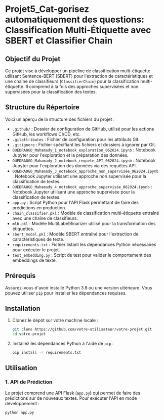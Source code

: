 # Projet5_Cat-gorisez automatiquement des questions: Classification Multi-Étiquette avec SBERT et Classifier Chain

## Objectif du Projet

Ce projet vise à développer un pipeline de classification multi-étiquette utilisant Sentence-BERT (SBERT) pour l'extraction de caractéristiques et une chaîne de classifieurs (`ClassifierChain`) pour la classification multi-étiquette. Il comprend à la fois des approches supervisées et non supervisées pour la classification des textes.

## Structure du Répertoire

Voici un aperçu de la structure des fichiers du projet :

- `.github/` : Dossier de configuration de GitHub, utilisé pour les actions GitHub, les workflows CI/CD, etc.
- `.gitattributes` : Fichier de configuration pour les attributs Git.
- `.gitignore` : Fichier spécifiant les fichiers et dossiers à ignorer par Git.
- `OUEDRAOGO_Mahamady_1_notebook_exploration_062024.ipynb` : Notebook Jupyter pour l'exploration et la préparation des données.
- `OUEDRAOGO_Mahamady_2_notebook_requete_API_062024.ipynb` : Notebook Jupyter pour l'exploration des données via des requêtes API.
- `OUEDRAOGO_Mahamady_3_notebook_approche_non_supervisée_062024.ipynb` : Notebook Jupyter utilisant une approche non supervisée pour la classification de textes.
- `OUEDRAOGO_Mahamady_4_notebook_approche_supervisée_062024.ipynb` : Notebook Jupyter utilisant une approche supervisée pour la classification de textes.
- `app.py` : Script Python pour l'API Flask permettant de faire des prédictions en production.
- `chain_classifier.pkl` : Modèle de classification multi-étiquette entraîné avec une chaîne de classifieurs.
- `mlb.pkl` : Modèle MultiLabelBinarizer utilisé pour la transformation des étiquettes.
- `sbert_model.pkl` : Modèle SBERT entraîné pour l'extraction de caractéristiques de texte.
- `requirements.txt` : Fichier listant les dépendances Python nécessaires pour exécuter le projet.
- `test_embedding.py` : Script de test pour valider le comportement des embeddings de texte.

## Prérequis

Assurez-vous d'avoir installé Python 3.8 ou une version ultérieure.
Vous pouvez utiliser `pip` pour installer les dépendances requises.

## Installation

1. Clonez le dépôt sur votre machine locale :

    ```bash
    git clone https://github.com/votre-utilisateur/votre-projet.git
    cd votre-projet
    ```

2. Installez les dépendances Python à l'aide de `pip` :

    ```bash
    pip install -r requirements.txt
    ```

## Utilisation

### 1. API de Prédiction

Le projet comprend une API Flask (`app.py`) qui permet de faire des prédictions sur de nouveaux textes. Pour exécuter l'API en mode développement :

```bash
python app.py
